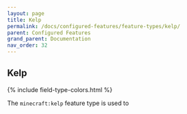 ```yaml
---
layout: page
title: Kelp
permalink: /docs/configured-features/feature-types/kelp/
parent: Configured Features
grand_parent: Documentation
nav_order: 32
---
```


## Kelp

<head>
    {% include field-type-colors.html %}
</head>

The `minecraft:kelp` feature type is used to
    